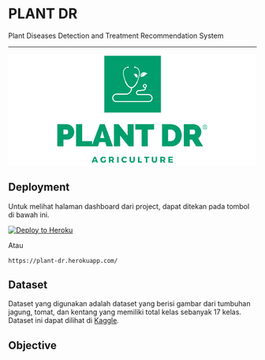 # PLANT DR

Plant Diseases Detection and Treatment Recommendation System

---

![Logo](logo.png)

## Deployment

Untuk melihat halaman dashboard dari project, dapat ditekan pada tombol di bawah ini.

[![Deploy to Heroku](https://www.herokucdn.com/deploy/button.svg)](https://plant-dr.herokuapp.com/)

Atau

```
https://plant-dr.herokuapp.com/
```

## Dataset

Dataset yang digunakan adalah dataset yang berisi gambar dari tumbuhan jagung, tomat, dan kentang yang memiliki total kelas sebanyak 17 kelas. Dataset ini dapat dilihat di [Kaggle](https://www.kaggle.com/datasets/vipoooool/new-plant-diseases-dataset).

## Objective
